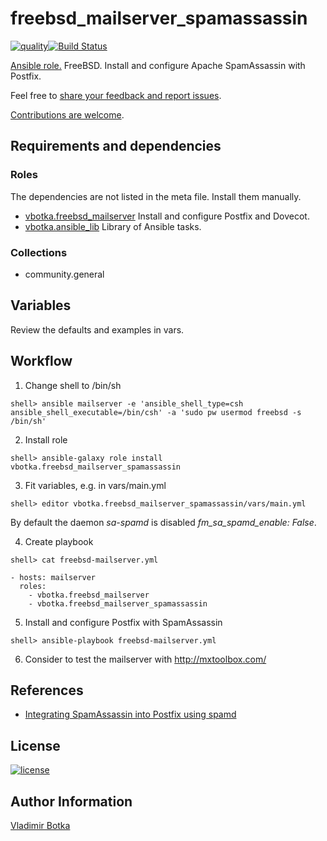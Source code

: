 # freebsd_mailserver_spamassassin

[![quality](https://img.shields.io/ansible/quality/27910)](https://galaxy.ansible.com/vbotka/freebsd_mailserver_spamassassin)[![Build Status](https://travis-ci.org/vbotka/ansible-freebsd-mailserver-spamassassin.svg?branch=master)](https://travis-ci.org/vbotka/ansible-freebsd-mailserver-spamassassin)

[Ansible role.](https://galaxy.ansible.com/vbotka/freebsd_mailserver_spamassassin/) FreeBSD. Install and configure Apache SpamAssassin with Postfix.

Feel free to [share your feedback and report issues](https://github.com/vbotka/ansible-freebsd-sieve/issues).

[Contributions are welcome](https://github.com/firstcontributions/first-contributions).


## Requirements and dependencies

### Roles

The dependencies are not listed in the meta file. Install them manually.

- [vbotka.freebsd_mailserver](https://galaxy.ansible.com/vbotka/freebsd_mailserver/) Install and configure Postfix and Dovecot.
- [vbotka.ansible_lib](https://galaxy.ansible.com/vbotka/ansible_lib) Library of Ansible tasks.

### Collections

- community.general


## Variables

Review the defaults and examples in vars.


## Workflow

1) Change shell to /bin/sh

```
shell> ansible mailserver -e 'ansible_shell_type=csh ansible_shell_executable=/bin/csh' -a 'sudo pw usermod freebsd -s /bin/sh'
```

2) Install role

```
shell> ansible-galaxy role install vbotka.freebsd_mailserver_spamassassin
```

3) Fit variables, e.g. in vars/main.yml

```
shell> editor vbotka.freebsd_mailserver_spamassassin/vars/main.yml
```

By default the daemon *sa-spamd* is disabled *fm_sa_spamd_enable: False*.

4) Create playbook

```
shell> cat freebsd-mailserver.yml

- hosts: mailserver
  roles:
    - vbotka.freebsd_mailserver
    - vbotka.freebsd_mailserver_spamassassin
```

5) Install and configure Postfix with SpamAssassin

```
shell> ansible-playbook freebsd-mailserver.yml
```

6) Consider to test the mailserver with http://mxtoolbox.com/


## References

- [Integrating SpamAssassin into Postfix using spamd](https://wiki.apache.org/spamassassin/IntegratedSpamdInPostfix)


## License

[![license](https://img.shields.io/badge/license-BSD-red.svg)](https://www.freebsd.org/doc/en/articles/bsdl-gpl/article.html)


## Author Information

[Vladimir Botka](https://botka.link)
